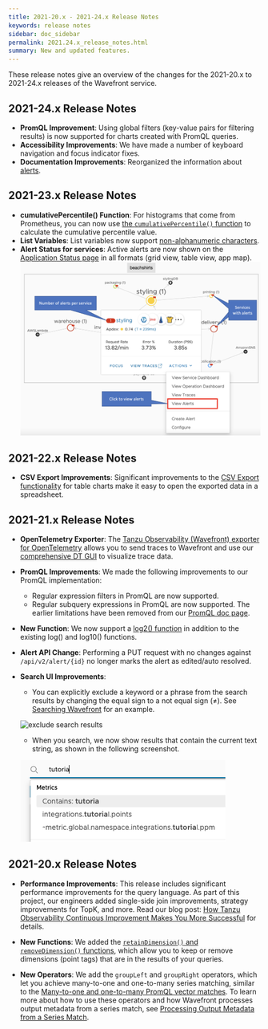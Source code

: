 ```yaml
---
title: 2021-20.x - 2021-24.x Release Notes
keywords: release notes
sidebar: doc_sidebar
permalink: 2021.24.x_release_notes.html
summary: New and updated features.
---
```


These release notes give an overview of the changes for the 2021-20.x to 2021-24.x releases of the Wavefront service. 

## 2021-24.x Release Notes

* **PromQL Improvement**: Using global filters (key-value pairs for filtering results) is now supported for charts created with PromQL queries.
* **Accessibility Improvements**: We have made a number of keyboard navigation and focus indicator fixes.
* **Documentation Improvements**: Reorganized the information about [alerts](alerts.html).


## 2021-23.x Release Notes

* **cumulativePercentile() Function**: For histograms that come from Prometheus, you can now use [the `cumulativePercentile()` function](ts_cumulativePercentile.html) to calculate the cumulative percentile value.
* **List Variables**: List variables now support [non-alphanumeric characters](dashboards_variables.html#supported-characters).
* **Alert Status for services**: Active alerts are now shown on the [Application Status page](tracing_ui_overview.html) in all formats (grid view, table view, app map).
  ![Shows the red dot on a service on the app map view. This indicates that an alert is firing for that service. To see the alert, click actions and view alerts. ](images/tracing_alerts_on_app_map_release_notes.png)



## 2021-22.x Release Notes

* **CSV Export Improvements**: Significant improvements to the [CSV Export functionality](ui_examine_data.html#export-to-csv-or-pdf) for table charts make it easy to open the exported data in a spreadsheet.

## 2021-21.x Release Notes

* **OpenTelemetry Exporter**: The [Tanzu Observability (Wavefront) exporter for OpenTelemetry](https://github.com/open-telemetry/opentelemetry-collector-contrib/blob/main/exporter/tanzuobservabilityexporter/README.md) allows you to send traces to Wavefront and use our [comprehensive DT GUI](tracing_ui_overview.html) to visualize trace data.
<!---The KB [OpenTracing or OpenTelemetry- Which to select for instrumenting applications for tracing](https://help.wavefront.com/hc/en-us/articles/360058140212-OpenTracing-or-OpenTelemetry-Which-specification-to-select-for-instrumenting-applications-for-tracing-) gives an introduction.--->
* **PromQL Improvements**:  We made the following improvements to our PromQL implementation:
  - Regular expression filters in PromQL are now supported.
  - Regular subquery expressions in PromQL are now supported.
  The earlier limitations have been removed from our [PromQL doc page](wavefront_prometheus.html).
* **New Function**: We now support a [log2() function](ts_log2.html) in addition to the existing log() and log10() functions.
* **Alert API Change**: Performing a PUT request with no changes against `/api/v2/alert/{id}` no longer marks the alert as edited/auto resolved.
* **Search UI Improvements**:
  - You can explicitly exclude a keyword or a phrase from the search results by changing the equal sign to a not equal sign (≠). See [Searching Wavefront](wavefront_searching.html) for an example.

  ![exclude search results](images/not_in_search.png)
  - When you search, we now show results that contain the current text string, as shown in the following screenshot.

  ![search has results of full string and results that include the text string, starting with Contains](images/contains.png)




## 2021-20.x Release Notes

* **Performance Improvements**: This release includes significant performance improvements for the query language. As part of this project, our engineers added single-side join improvements, strategy improvements for TopK, and more. Read our blog post: [How Tanzu Observability Continuous Improvement Makes You More Successful](https://tanzu.vmware.com/content/vmware-tanzu-observability-blog/how-tanzu-observability-continuous-improvement-make-you-more-successful) for details.

* **New Functions**: We added the [`retainDimension()` and `removeDimension()` functions](ts_retainDimension_removeDimension.html), which allow you to keep or remove dimensions (point tags) that are in the results of your queries.

* **New Operators**: We add the `groupLeft` and `groupRight` operators, which let you achieve many-to-one and one-to-many series matching, similar to the [Many-to-one and one-to-many PromQL vector matches](https://prometheus.io/docs/prometheus/latest/querying/operators/#many-to-one-and-one-to-many-vector-matches). To learn more about how to use these operators and how Wavefront processes output metadata from a series match, see [Processing Output Metadata from a Series Match](query_language_series_matching.html#processing-output-metadata-from-a-series-match).

